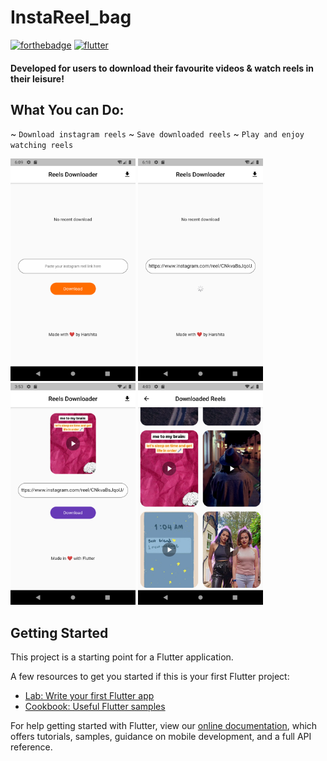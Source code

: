 # InstaReel_bag


[![forthebadge](https://forthebadge.com/images/badges/built-with-love.svg)](https://github.com/Harshita248)
[![flutter](https://img.shields.io/badge/Flutter-02569B?style=for-the-badge&logo=flutter&logoColor=white)](https://github.com/Harshita248)

#### Developed for users to download their favourite videos & watch reels in their leisure!

## What You can Do:

~ `Download instagram reels`
~ `Save downloaded reels`
~ `Play and enjoy watching reels`

<img src="https://github.com/Harshita248/Reels_downloader/blob/main/Screenshots/1.png" width="200"> <img src="https://github.com/Harshita248/Reels_downloader/blob/main/Screenshots/2.png" width="200"> <img src="https://github.com/Harshita248/Reels_downloader/blob/main/Screenshots/3.png" width="200"> <img src="https://github.com/Harshita248/Reels_downloader/blob/main/Screenshots/4.png" width="200">



## Getting Started

This project is a starting point for a Flutter application.

A few resources to get you started if this is your first Flutter project:

- [Lab: Write your first Flutter app](https://flutter.dev/docs/get-started/codelab)
- [Cookbook: Useful Flutter samples](https://flutter.dev/docs/cookbook)

For help getting started with Flutter, view our
[online documentation](https://flutter.dev/docs), which offers tutorials,
samples, guidance on mobile development, and a full API reference.
